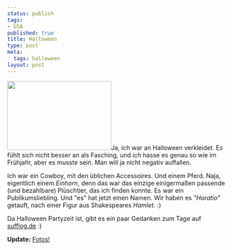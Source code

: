 ```yaml
--- 
status: publish
tags: 
- USA
published: true
title: Halloween
type: post
meta: 
  tags: halloween
layout: post
---
```

<a title="Pumpkin heads, by mthomas" href="http://flickr.com/photos/mthomas/6789222/"><img src="http://static.flickr.com/6/6789222_14451c29a4_m.jpg" width="240" height="160" class="alignright"/></a>Ja, ich war an Halloween verkleidet. Es fühlt sich nicht besser an als Fasching, und ich hasse es genau so wie im Frühjahr, aber es musste sein. Man will ja nicht negativ auffallen.

Ich war ein Cowboy, mit den üblichen Accessoires. Und einem Pferd. Naja, eigentlich einem <em>Einhorn</em>, denn das war das einzige einigermaßen passende (und bezahlbare) Plüschtier, das ich finden konnte. Es war ein Publikumsliebling. Und "es" hat jetzt einen Namen. Wir haben es <em>"Horatio"</em> getauft, nach einer Figur aus Shakespeares <em>Hamlet</em>. :)

Da Halloween Partyzeit ist, gibt es ein paar Gedanken zum Tage auf <a href="http://www.sufflog.de/2005/11/02/halloween/">sufflog.de</a> :)

<strong>Update:</strong> <a href="http://pics.magenson.de/v/usa2005/051031halloween/">Fotos!</a>
